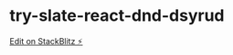 # try-slate-react-dnd-dsyrud

[Edit on StackBlitz ⚡️](https://stackblitz.com/edit/try-slate-react-dnd-dsyrud)